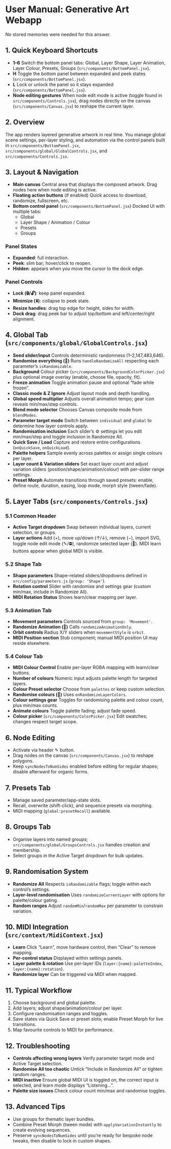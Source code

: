 # User Manual: Generative Art Webapp

No stored memories were needed for this answer.

## 1. Quick Keyboard Shortcuts
- **1–6**
Switch the bottom panel tabs: Global, Layer Shape, Layer Animation, Layer Colour, Presets, Groups (`src/components/BottomPanel.jsx`).
- **H**
Toggle the bottom panel between expanded and peek states (`src/components/BottomPanel.jsx`).
- **L**
Lock or unlock the panel so it stays expanded (`src/components/BottomPanel.jsx`).
- **Node editing gestures**
When node edit mode is active (toggle found in `src/components/Controls.jsx`), drag nodes directly on the canvas (`src/components/Canvas.jsx`) to reshape the current layer.

## 2. Overview
The app renders layered generative artwork in real time. You manage global scene settings, per-layer styling, and automation via the control panels built in `src/components/BottomPanel.jsx`, `src/components/global/GlobalControls.jsx`, and `src/components/Controls.jsx`.

## 3. Layout & Navigation
- **Main canvas**
Central area that displays the composed artwork. Drag nodes here when node editing is active.
- **Floating action buttons** (if enabled)
Quick access to download, randomize, fullscreen, etc.
- **Bottom control panel** (`src/components/BottomPanel.jsx`)
Docked UI with multiple tabs:
  - Global
  - Layer Shape / Animation / Colour
  - Presets
  - Groups

### Panel States
- **Expanded**: full interaction.
- **Peek**: slim bar; hover/click to reopen.
- **Hidden**: appears when you move the cursor to the dock edge.

### Panel Controls
- **Lock (🔒/🔓)**: keep panel expanded.
- **Minimize (⬇️)**: collapse to peek state.
- **Resize handles**: drag top edge for height, sides for width.
- **Dock drag**: drag peek bar to adjust top/bottom and left/center/right alignment.

## 4. Global Tab (`src/components/global/GlobalControls.jsx`)
- **Seed slider/input**
Controls deterministic randomness (1–2,147,483,646).
- **Randomise everything (🎲)**
Runs `handleRandomizeAll` respecting each parameter’s `isRandomizable`.
- **Background**
Colour picker (`src/components/BackgroundColorPicker.jsx`) plus optional image overlay (enable, choose file, opacity, fit).
- **Freeze animation**
Toggle animation pause and optional “fade while frozen”.
- **Classic mode & Z Ignore**
Adjust layout mode and depth handling.
- **Global speed multiplier**
Adjusts overall animation tempo; gear icon reveals min/max/step controls.
- **Blend mode selector**
Chooses Canvas composite mode from `blendModes`.
- **Parameter target mode**
Switch between `individual` and `global` to determine how layer controls apply.
- **Randomisation inclusion**
Each slider’s ⚙ settings let you edit min/max/step and toggle inclusion in Randomize All.
- **Quick Save / Load**
Capture and restore entire configurations (`onQuickSave`, `onQuickLoad`).
- **Palette helpers**
Sample evenly across palettes or assign single colours per layer.
- **Layer count & Variation sliders**
Set exact layer count and adjust variation sliders (position/shape/animation/colour) with per-slider range settings.
- **Preset Morph**
Automate transitions through saved presets: enable, define route, duration, easing, loop mode, morph style (tween/fade).

## 5. Layer Tabs (`src/components/Controls.jsx`)
### 5.1 Common Header
- **Active Target dropdown**
Swap between individual layers, current selection, or groups.
- **Layer actions**
Add (+), move up/down (↑/↓), remove (−), import SVG, toggle node edit mode (✎/⛔), randomize selected layer (🎲). MIDI learn buttons appear when global MIDI is visible.

### 5.2 Shape Tab
- **Shape parameters**
Shape-related sliders/dropdowns defined in `src/config/parameters.js` (`group: 'Shape'`).
- **Rotation control**
Slider with randomise and settings gear (custom min/max, include in Randomize All).
- **MIDI Rotation Status**
Shows learn/clear mapping per layer.

### 5.3 Animation Tab
- **Movement parameters**
Controls sourced from `group: 'Movement'`.
- **Randomize Animation (🎲)**
Calls `randomizeAnimationOnly`.
- **Orbit controls**
Radius X/Y sliders when `movementStyle` is `orbit`.
- **MIDI Position section**
Stub component; manual MIDI position UI may reside elsewhere.

### 5.4 Colour Tab
- **MIDI Colour Control**
Enable per-layer RGBA mapping with learn/clear buttons.
- **Number of colours**
Numeric input adjusts palette length for targeted layers.
- **Colour Preset selector**
Choose from `palettes` or keep custom selection.
- **Randomise colours (🎲)**
Uses `onRandomizeLayerColors`.
- **Colour settings gear**
Toggles for randomising palette and colour count, plus min/max counts.
- **Animate colours**
Toggle palette fading; adjust fade speed.
- **Colour picker** (`src/components/ColorPicker.jsx`)
Edit swatches; changes respect target scope.

## 6. Node Editing
- Activate via header ✎ button.
- Drag nodes on the canvas (`src/components/Canvas.jsx`) to reshape polygons.
- Keep `syncNodesToNumSides` enabled before editing for regular shapes; disable afterward for organic forms.

## 7. Presets Tab
- Manage saved parameter/app-state slots.
- Recall, overwrite (shift-click), and sequence presets via morphing.
- MIDI mapping (`global:presetRecall`) available.

## 8. Groups Tab
- Organise layers into named groups; `src/components/global/GroupsControls.jsx` handles creation and membership.
- Select groups in the Active Target dropdown for bulk updates.

## 9. Randomisation System
- **Randomize All**
Respects `isRandomizable` flags; toggle within each control’s settings.
- **Layer-level randomisation**
Uses `randomizeCurrentLayer` with options for palette/colour gating.
- **Random ranges**
Adjust `randomMin`/`randomMax` per parameter to constrain variation.

## 10. MIDI Integration (`src/context/MidiContext.jsx`)
- **Learn**
Click “Learn”, move hardware control, then “Clear” to remove mapping.
- **Per-control status**
Displayed within settings panels.
- **Layer palette & rotation**
Use per-layer IDs (`layer:{name}:paletteIndex`, `layer:{name}:rotation`).
- **Randomize layer**
Can be triggered via MIDI when mapped.

## 11. Typical Workflow
1. Choose background and global palette.
2. Add layers; adjust shape/animation/colour per layer.
3. Configure randomisation ranges and toggles.
4. Save states via Quick Save or preset slots; enable Preset Morph for live transitions.
5. Map favourite controls to MIDI for performance.

## 12. Troubleshooting
- **Controls affecting wrong layers**
Verify parameter target mode and Active Target selection.
- **Randomise All too chaotic**
Untick “Include in Randomize All” or tighten random ranges.
- **MIDI inactive**
Ensure global MIDI UI is toggled on, the correct input is selected, and learn mode displays “Listening…”.
- **Palette size issues**
Check colour count min/max and randomise toggles.

## 13. Advanced Tips
- Use groups for thematic layer bundles.
- Combine Preset Morph (tween mode) with `applyVariationInstantly` to create evolving sequences.
- Preserve `syncNodesToNumSides` until you’re ready for bespoke node tweaks, then disable to lock in custom shapes.
